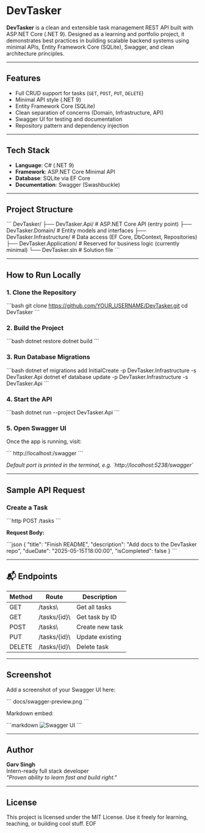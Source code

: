 # DevTasker

**DevTasker** is a clean and extensible task management REST API built with ASP.NET Core (.NET 9). Designed as a learning and portfolio project, it demonstrates best practices in building scalable backend systems using minimal APIs, Entity Framework Core (SQLite), Swagger, and clean architecture principles.

---

## Features

- Full CRUD support for tasks (`GET`, `POST`, `PUT`, `DELETE`)
- Minimal API style (.NET 9)
- Entity Framework Core (SQLite)
- Clean separation of concerns (Domain, Infrastructure, API)
- Swagger UI for testing and documentation
- Repository pattern and dependency injection

---

## Tech Stack

- **Language**: C# (.NET 9)
- **Framework**: ASP.NET Core Minimal API
- **Database**: SQLite via EF Core
- **Documentation**: Swagger (Swashbuckle)

---

## Project Structure

\`\`\`
DevTasker/
├── DevTasker.Api/             # ASP.NET Core API (entry point)
├── DevTasker.Domain/          # Entity models and interfaces
├── DevTasker.Infrastructure/  # Data access (EF Core, DbContext, Repositories)
├── DevTasker.Application/     # Reserved for business logic (currently minimal)
└── DevTasker.sln              # Solution file
\`\`\`

---

## How to Run Locally

### 1. Clone the Repository

\`\`\`bash
git clone https://github.com/YOUR_USERNAME/DevTasker.git
cd DevTasker
\`\`\`

### 2. Build the Project

\`\`\`bash
dotnet restore
dotnet build
\`\`\`

### 3. Run Database Migrations

\`\`\`bash
dotnet ef migrations add InitialCreate -p DevTasker.Infrastructure -s DevTasker.Api
dotnet ef database update -p DevTasker.Infrastructure -s DevTasker.Api
\`\`\`

### 4. Start the API

\`\`\`bash
dotnet run --project DevTasker.Api
\`\`\`

### 5. Open Swagger UI

Once the app is running, visit:

\`\`\`
http://localhost:<your-port>/swagger
\`\`\`

_Default port is printed in the terminal, e.g. \`http://localhost:5238/swagger\`_

---

## Sample API Request

### Create a Task

\`\`\`http
POST /tasks
\`\`\`

**Request Body:**

\`\`\`json
{
  "title": "Finish README",
  "description": "Add docs to the DevTasker repo",
  "dueDate": "2025-05-15T18:00:00",
  "isCompleted": false
}
\`\`\`

---

## 📬 Endpoints

| Method | Route         | Description        |
|--------|---------------|--------------------|
| GET    | \/tasks\      | Get all tasks      |
| GET    | \/tasks/{id}\ | Get task by ID     |
| POST   | \/tasks\      | Create new task    |
| PUT    | \/tasks/{id}\ | Update existing    |
| DELETE | \/tasks/{id}\ | Delete task        |

---

## Screenshot

Add a screenshot of your Swagger UI here:

\`\`\`
docs/swagger-preview.png
\`\`\`

Markdown embed:

\`\`\`markdown
![Swagger UI](docs/swagger-preview.png)
\`\`\`

---

## Author

**Garv Singh**  
Intern-ready full stack developer  
_"Proven ability to learn fast and build right."_

---

## License

This project is licensed under the MIT License. Use it freely for learning, teaching, or building cool stuff.
EOF
